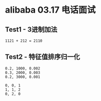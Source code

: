 # alibaba 03.17 电话面试

## Test1 - 3进制加法
```
1121 + 212 = 2110
```
## Test2 - 特征值排序归一化  
```
0.2, 1000, 0.002   
0.3, 2000, 0.003  
0.2, 3000, 0.001 
 
0, 0, 1  
1, 1, 2  
0, 2, 0
```

